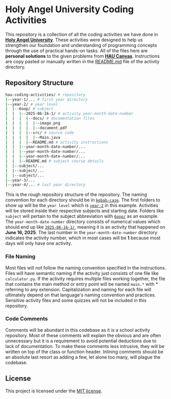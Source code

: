 # Holy Angel University Coding Activities

This repository is a collection of all the coding activities we have done in [**Holy Angel University**](https://www.hau.edu.ph/). These activities were designed to help us strengthen our foundation and understanding of programming concepts through the use of practical hands-on tasks. All of the files here are **personal solutions** to the given problems from [**HAU Canvas**](https://hau.instructure.com/). Instructions are copy pasted or manually written in the [README.md](https://docs.github.com/en/get-started/writing-on-github/getting-started-with-writing-and-formatting-on-github/basic-writing-and-formatting-syntax) file of the activity directory.

## Repository Structure

```bash
hau-coding-activities/ # repository
|--year-1/... # first year directory
|--year-2/ # year level
|  |--6oop/ # subject
|  |  |--2025-06-16-1/ # activity year-month-date-number
|  |  |  |--docs/ # documentation files
|  |  |  |  |--image.png
|  |  |  |  |--document.pdf
|  |  |  |--src/ # source code
|  |  |  |  |--Main.java
|  |  |  |--README.md # activity instructions
|  |  |--year-month-date-number/...
|  |  |--year-month-date-number/...
|  |  |--year-month-date-number/...
|  |  |--README.md # subject course details
|  |--subject/...
|  |--subject/...
|  |--subject/...
|--year-3/...
|--year-4/... # last year directory
```

This is the rough repository structure of the repository. The naming convention for each directory should be in [`kebab-case`](https://developer.mozilla.org/en-US/docs/Glossary/Kebab_case). The first folders to show up will be the `year level` which is [`year-2`](./year-2/) in this example. Activities will be stored inside their respective subjects and starting date. Folders like `subject` will pertain to the subject abbreviation with [`6oop/`](./year-2/6oop/) as an example. The `year-month-date-number` directory consists of numerical values which should end up like [`2025-06-16-1/`](./year-2/6oop/2025-06-16/), meaning it is an activity that happened on **June 16, 2025**. The last number in the `year-month-date-number` directory indicates the activity number, which in most cases will be **1** because most days will only have one activity.

### File Naming

Most files will not follow the naming convention specified in the instructions. Files will have semantic naming if the activity just consists of one file like `calculator.py`. If the activity requires multiple files working together, the file that contains the main method or entry point will be named `main.*` with * referring to any extension. Capitalization and naming for each file will ultimately depend on that language's naming convention and practices. Sensitive activity files and some quizzes will not be included in this repository.

### Code Comments 

Comments will be abundant in this codebase as it is a school activity repository. Most of these comments will explain the obvious and are often unnecessary but it is a requirement to avoid potential deductions due to lack of documentation. To make these comments less intrusive, they will be written on top of the class or function header. Inlining comments should be an absolute last resort as adding a few, let alone too many, will plague the codebase. 

## License

This project is licensed under the [MIT license](./LICENSE).
